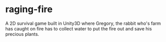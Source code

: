 # raging-fire
A 2D survival game built in Unity3D where Gregory, the rabbit who's farm has caught on fire has to collect water to put the fire out and save his precious plants.
